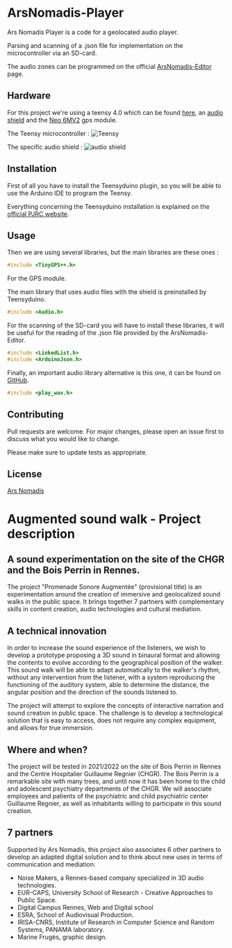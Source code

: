 # ArsNomadis-Player

Ars Nomadis Player is a code for a geolocated audio player.

Parsing and scanning of a .json file for implementation on the microcontroller via an SD-card.

The audio zones can be programmed on the official [ArsNomadis-Editor](https://arsnomadis-editor.vercel.app/) page.


## Hardware

For this project we're using a teensy 4.0 which can be found [here](https://www.pjrc.com/store/teensy40.html), an [audio shield](https://www.pjrc.com/store/teensy3_audio.html) and the [Neo 6MV2](https://letmeknow.fr/fr/mouvements-et-positions/1247-module-gps-3007591023705.html) gps module.

The Teensy microcontroller :
![Teensy](https://www.pjrc.com/store/teensy40_front.jpg)

The specific audio shield :
![audio shield](https://www.pjrc.com/store/teensy3_audio.jpg)

## Installation

First of all you have to install the Teensyduino plugin, so you will be able to use the Arduino IDE to program the Teensy.

Everything concerning the Teensyduino installation is explained on the [official PJRC website](https://www.pjrc.com/teensy/td_download.html).


## Usage

Then we are using several libraries, but the main libraries are these ones :

```c
#include <TinyGPS++.h>
```
For the GPS module.

The main library that uses audio files with the shield is preinstalled by Teensyduino.
```c
#include <Audio.h>
```

For the scanning of the SD-card you will have to install these libraries, it will be useful for the reading of the .json file provided by the ArsNomadis-Editor.

```c
#include <LinkedList.h>
#include <ArduinoJson.h>
```

Finally, an important audio library alternative is this one, it can be found on [GitHub](https://github.com/FrankBoesing/Teensy-WavePlayer).

```c
#include <play_wav.h>
```

## Contributing
Pull requests are welcome. For major changes, please open an issue first to discuss what you would like to change.

Please make sure to update tests as appropriate.

## License
[Ars Nomadis](https://www.arsnomadis.eu/)


# Augmented sound walk - Project description

## A sound experimentation on the site of the CHGR and the Bois Perrin in Rennes.

The project "Promenade Sonore Augmentée" (provisional title) is an experimentation around the creation of immersive and geolocalized sound walks in the public space. It brings together 7 partners with complementary skills in content creation, audio technologies and cultural mediation.

## A technical innovation

In order to increase the sound experience of the listeners, we wish to develop a prototype proposing a 3D sound in binaural format and allowing the contents to evolve according to the geographical position of the walker. This sound walk will be able to adapt automatically to the walker's rhythm, without any intervention from the listener, with a system reproducing the functioning of the auditory system, able to determine the distance, the angular position and the direction of the sounds listened to.

The project will attempt to explore the concepts of interactive narration and sound creation in public space. The challenge is to develop a technological solution that is easy to access, does not require any complex equipment, and allows for true immersion.

## Where and when?

The project will be tested in 2021/2022 on the site of Bois Perrin in Rennes and the Centre Hospitalier Guillaume Regnier (CHGR). The Bois Perrin is a remarkable site with many trees, and until now it has been home to the child and adolescent psychiatry departments of the CHGR. We will associate employees and patients of the psychiatric and child psychiatric center Guillaume Regnier, as well as inhabitants willing to participate in this sound creation.

## 7 partners

Supported by Ars Nomadis, this project also associates 6 other partners to develop an adapted digital solution and to think about new uses in terms of communication and mediation:

* Noise Makers, a Rennes-based company specialized in 3D audio technologies.
* EUR-CAPS, University School of Research - Creative Approaches to Public Space.
* Digital Campus Rennes, Web and Digital school
* ESRA, School of Audiovisual Production.
* IRISA-CNRS, Institute of Research in Computer Science and Random Systems, PANAMA laboratory.
* Marine Frugès, graphic design.
